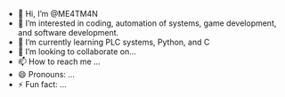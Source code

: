 - 👋 Hi, I’m @ME4TM4N
- 👀 I’m interested in coding, automation of systems, game development, and software development.
- 🌱 I’m currently learning PLC systems, Python, and C
- 💞️ I’m looking to collaborate on... 
- 📫 How to reach me ...
- 😄 Pronouns: ...
- ⚡ Fun fact: ...

<!---
ME4TM4N/ME4TM4N is a ✨ special ✨ repository because its `README.md` (this file) appears on your GitHub profile.
You can click the Preview link to take a look at your changes.
--->
